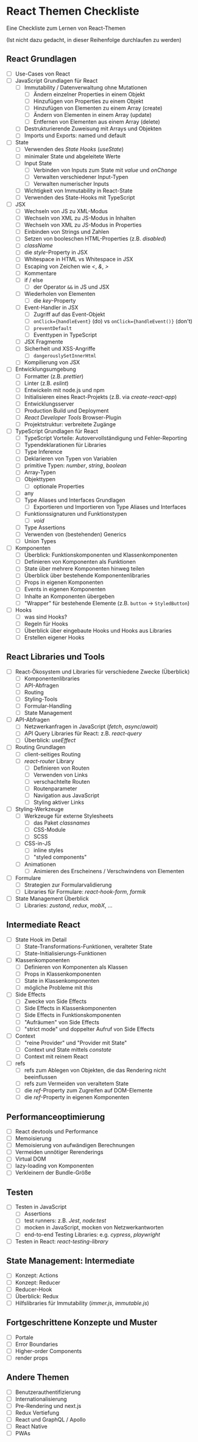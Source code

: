 # React Themen Checkliste

Eine Checkliste zum Lernen von React-Themen

(Ist nicht dazu gedacht, in dieser Reihenfolge durchlaufen zu werden)

## React Grundlagen

- [ ] Use-Cases von React
- [ ] JavaScript Grundlagen für React
  - [ ] Immutability / Datenverwaltung ohne Mutationen
    - [ ] Ändern einzelner Properties in einem Objekt
    - [ ] Hinzufügen von Properties zu einem Objekt
    - [ ] Hinzufügen von Elementen zu einem Array (create)
    - [ ] Ändern von Elementen in einem Array (update)
    - [ ] Entfernen von Elementen aus einem Array (delete)
  - [ ] Destrukturierende Zuweisung mit Arrays und Objekten
  - [ ] Imports und Exports: named und default
- [ ] State
  - [ ] Verwenden des _State Hooks_ (_useState_)
  - [ ] minimaler State und abgeleitete Werte
  - [ ] Input State
    - [ ] Verbinden von Inputs zum State mit _value_ und _onChange_
    - [ ] Verwalten verschiedener Input-Typen
    - [ ] Verwalten numerischer Inputs
  - [ ] Wichtigkeit von Immutability in React-State
  - [ ] Verwenden des State-Hooks mit TypeScript
- [ ] JSX
  - [ ] Wechseln von JS zu XML-Modus
  - [ ] Wechseln von XML zu JS-Modus in Inhalten
  - [ ] Wechseln von XML zu JS-Modus in Properties
  - [ ] Einbinden von Strings und Zahlen
  - [ ] Setzen von booleschen HTML-Properties (z.B. _disabled_)
  - [ ] _className_
  - [ ] die _style_-Property in JSX
  - [ ] Whitespace in HTML vs Whitespace in JSX
  - [ ] Escaping von Zeichen wie _\<_, _\&_, _\>_
  - [ ] Kommentare
  - [ ] if / else
    - [ ] der Operator `&&` in JS und JSX
  - [ ] Wiederholen von Elementen
    - [ ] die _key_-Property
  - [ ] Event-Handler in JSX
    - [ ] Zugriff auf das Event-Objekt
    - [ ] `onClick={handleEvent}` (do) vs `onClick={handleEvent()}` (don't)
    - [ ] `preventDefault`
    - [ ] Eventtypen in TypeScript
  - [ ] JSX Fragmente
  - [ ] Sicherheit und XSS-Angriffe
    - [ ] `dangerouslySetInnerHtml`
  - [ ] Kompilierung von JSX
- [ ] Entwicklungsumgebung
  - [ ] Formatter (z.B. _prettier_)
  - [ ] Linter (z.B. _eslint_)
  - [ ] Entwickeln mit node.js und npm
  - [ ] Initialisieren eines React-Projekts (z.B. via _create-react-app_)
  - [ ] Entwicklungsserver
  - [ ] Production Build und Deployment
  - [ ] _React Developer Tools_ Browser-Plugin
  - [ ] Projektstruktur: verbreitete Zugänge
- [ ] TypeScript Grundlagen für React
  - [ ] TypeScript Vorteile: Autovervollständigung und Fehler-Reporting
  - [ ] Typendeklarationen für Libraries
  - [ ] Type Inference
  - [ ] Deklarieren von Typen von Variablen
  - [ ] primitive Typen: _number_, _string_, _boolean_
  - [ ] Array-Typen
  - [ ] Objekttypen
    - [ ] optionale Properties
  - [ ] any
  - [ ] Type Aliases und Interfaces Grundlagen
    - [ ] Exportieren und Importieren von Type Aliases und Interfaces
  - [ ] Funktionssignaturen und Funktionstypen
    - [ ] _void_
  - [ ] Type Assertions
  - [ ] Verwenden von (bestehenden) Generics
  - [ ] Union Types
- [ ] Komponenten
  - [ ] Überblick: Funktionskomponenten und Klassenkomponenten
  - [ ] Definieren von Komponenten als Funktionen
  - [ ] State über mehrere Komponenten hinweg teilen
  - [ ] Überblick über bestehende Komponentenlibraries
  - [ ] Props in eigenen Komponenten
  - [ ] Events in eigenen Komponenten
  - [ ] Inhalte an Komponenten übergeben
  - [ ] "Wrapper" für bestehende Elemente (z.B. `button` -> `StyledButton`)
- [ ] Hooks
  - [ ] was sind Hooks?
  - [ ] Regeln für Hooks
  - [ ] Überblick über eingebaute Hooks und Hooks aus Libraries
  - [ ] Erstellen eigener Hooks

## React Libraries und Tools

- [ ] React-Ökosystem und Libraries für verschiedene Zwecke (Überblick)
  - [ ] Komponentenlibraries
  - [ ] API-Abfragen
  - [ ] Routing
  - [ ] Styling-Tools
  - [ ] Formular-Handling
  - [ ] State Management
- [ ] API-Abfragen
  - [ ] Netzwerkanfragen in JavaScript (_fetch_, _async_/_await_)
  - [ ] API Query Libraries für React: z.B. _react-query_
  - [ ] Überblick: _useEffect_
- [ ] Routing Grundlagen
  - [ ] client-seitiges Routing
  - [ ] _react-router_ Library
    - [ ] Definieren von Routen
    - [ ] Verwenden von Links
    - [ ] verschachtelte Routen
    - [ ] Routenparameter
    - [ ] Navigation aus JavaScript
    - [ ] Styling aktiver Links
- [ ] Styling-Werkzeuge
  - [ ] Werkzeuge für externe Stylesheets
    - [ ] das Paket _classnames_
    - [ ] CSS-Module
    - [ ] SCSS
  - [ ] CSS-in-JS
    - [ ] inline styles
    - [ ] "styled components"
  - [ ] Animationen
    - [ ] Animieren des Erscheinens / Verschwindens von Elementen
- [ ] Formulare
  - [ ] Strategien zur Formularvalidierung
  - [ ] Libraries für Formulare: _react-hook-form_, _formik_
- [ ] State Management Überblick
  - [ ] Libraries: _zustand_, _redux_, _mobX_, ...

## Intermediate React

- [ ] State Hook im Detail
  - [ ] State-Transformations-Funktionen, veralteter State
  - [ ] State-Initialisierungs-Funktionen
- [ ] Klassenkomponenten
  - [ ] Definieren von Komponenten als Klassen
  - [ ] Props in Klassenkomponenten
  - [ ] State in Klassenkomponenten
  - [ ] mögliche Probleme mit _this_
- [ ] Side Effects
  - [ ] Zwecke von Side Effects
  - [ ] Side Effects in Klassenkomponenten
  - [ ] Side Effects in Funktionskomponenten
  - [ ] "Aufräumen" von Side Effects
  - [ ] "strict mode" und doppelter Aufruf von Side Effects
- [ ] Context
  - [ ] "reine Provider" und "Provider mit State"
  - [ ] Context und State mittels _constate_
  - [ ] Context mit reinem React
- [ ] refs
  - [ ] refs zum Ablegen von Objekten, die das Rendering nicht beeinflussen
  - [ ] refs zum Vermeiden von veraltetem State
  - [ ] die _ref_-Property zum Zugreifen auf DOM-Elemente
  - [ ] die _ref_-Property in eigenen Komponenten

## Performanceoptimierung

- [ ] React devtools und Performance
- [ ] Memoisierung
- [ ] Memoisierung von aufwändigen Berechnungen
- [ ] Vermeiden unnötiger Rerenderings
- [ ] Virtual DOM
- [ ] lazy-loading von Komponenten
- [ ] Verkleinern der Bundle-Größe

## Testen

- [ ] Testen in JavaScript
  - [ ] Assertions
  - [ ] test runners: z.B. _Jest_, _node:test_
  - [ ] mocken in JavaScript, mocken von Netzwerkantworten
  - [ ] end-to-end Testing Libraries: e.g. _cypress_, _playwright_
- [ ] Testen in React: _react-testing-library_

## State Management: Intermediate

- [ ] Konzept: Actions
- [ ] Konzept: Reducer
- [ ] Reducer-Hook
- [ ] Überblick: Redux
- [ ] Hilfslibraries für Immutability (_immer.js_, _immutable.js_)

## Fortgeschrittene Konzepte und Muster

- [ ] Portale
- [ ] Error Boundaries
- [ ] Higher-order Components
- [ ] render props

## Andere Themen

- [ ] Benutzerauthentifizierung
- [ ] Internationalisierung
- [ ] Pre-Rendering und next.js
- [ ] Redux Vertiefung
- [ ] React und GraphQL / Apollo
- [ ] React Native
- [ ] PWAs
